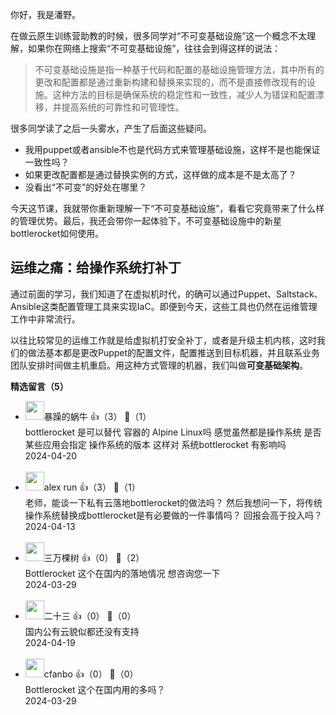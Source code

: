 你好，我是潘野。

在做云原生训练营助教的时候，很多同学对“不可变基础设施”这一个概念不太理解，如果你在网络上搜索“不可变基础设施”，往往会到得这样的说法：

> 不可变基础设施是指一种基于代码和配置的基础设施管理方法，其中所有的更改和配置都是通过重新构建和替换来实现的，而不是直接修改现有的设施。这种方法的目标是确保系统的稳定性和一致性，减少人为错误和配置漂移，并提高系统的可靠性和可管理性。

很多同学读了之后一头雾水，产生了后面这些疑问。

- 我用puppet或者ansible不也是代码方式来管理基础设施，这样不是也能保证一致性吗？
- 如果更改配置都是通过替换实例的方式，这样做的成本是不是太高了？
- 没看出“不可变”的好处在哪里？

今天这节课，我就带你重新理解一下“不可变基础设施”，看看它究竟带来了什么样的管理优势。最后，我还会带你一起体验下，不可变基础设施中的新星bottlerocket如何使用。

## 运维之痛：给操作系统打补丁

通过前面的学习，我们知道了在虚拟机时代，的确可以通过Puppet、Saltstack、Ansible这类配置管理工具来实现IaC。即便到今天，这些工具也仍然在运维管理工作中非常流行。

以往比较常见的运维工作就是给虚拟机打安全补丁，或者是升级主机内核，这时我们的做法基本都是更改Puppet的配置文件，配置推送到目标机器，并且联系业务团队安排时间做主机重启。用这种方式管理的机器，我们叫做**可变基础架构**。
<div><strong>精选留言（5）</strong></div><ul>
<li><img src="https://static001.geekbang.org/account/avatar/00/2d/e7/72/4cec29a8.jpg" width="30px"><span>暴躁的蜗牛</span> 👍（3） 💬（1）<div>bottlerocket 是可以替代 容器的 Alpine Linux吗 感觉虽然都是操作系统 是否某些应用会指定 操作系统的版本 这样对 系统bottlerocket  有影响吗</div>2024-04-20</li><br/><li><img src="https://static001.geekbang.org/account/avatar/00/2b/b5/e9/f1aa07d6.jpg" width="30px"><span>alex run</span> 👍（3） 💬（1）<div>老师，能谈一下私有云落地bottlerocket的做法吗？ 然后我想问一下，将传统操作系统替换成bottlerocket是有必要做的一件事情吗？ 回报会高于投入吗？</div>2024-04-13</li><br/><li><img src="https://static001.geekbang.org/account/avatar/00/13/62/b1/3d1fc497.jpg" width="30px"><span>三万棵树</span> 👍（0） 💬（2）<div>Bottlerocket 这个在国内的落地情况 想咨询您一下</div>2024-03-29</li><br/><li><img src="https://thirdwx.qlogo.cn/mmopen/vi_32/Wo6BMoLTHHWTTg2y3jKIaA3TVuyxsd1a3f118GSiaymop7KHxxTkJwlxGb3qQMyBoD7t8y4lFbKVhHqhmf7Ngibw/132" width="30px"><span>二十三</span> 👍（0） 💬（0）<div>国内公有云貌似都还没有支持</div>2024-04-19</li><br/><li><img src="https://static001.geekbang.org/account/avatar/00/0f/ed/1a/269eb3d6.jpg" width="30px"><span>cfanbo</span> 👍（0） 💬（0）<div>Bottlerocket 这个在国内用的多吗？</div>2024-03-29</li><br/>
</ul>